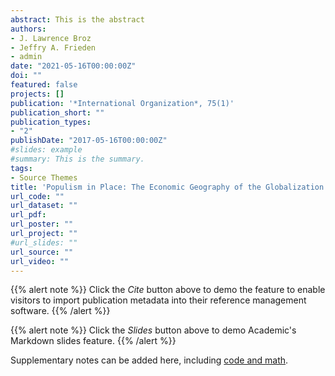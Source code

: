 ```yaml
---
abstract: This is the abstract
authors:
- J. Lawrence Broz
- Jeffry A. Frieden
- admin
date: "2021-05-16T00:00:00Z"
doi: ""
featured: false
projects: []
publication: '*International Organization*, 75(1)'
publication_short: ""
publication_types:
- "2"
publishDate: "2017-05-16T00:00:00Z"
#slides: example
#summary: This is the summary.
tags:
- Source Themes
title: 'Populism in Place: The Economic Geography of the Globalization Backlash'
url_code: ""
url_dataset: ""
url_pdf: 
url_poster: ""
url_project: ""
#url_slides: ""
url_source: ""
url_video: ""
---
```


{{% alert note %}}
Click the *Cite* button above to demo the feature to enable visitors to import publication metadata into their reference management software.
{{% /alert %}}

{{% alert note %}}
Click the *Slides* button above to demo Academic's Markdown slides feature.
{{% /alert %}}

Supplementary notes can be added here, including [code and math](https://sourcethemes.com/academic/docs/writing-markdown-latex/).
